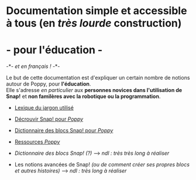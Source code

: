 # Documentation simple et accessible à tous (en *très lourde* construction)
# - pour l'éducation -
-\*- _et en français !_ -\*-



Le but de cette documentation est d'expliquer un certain nombre de notions autour de Poppy, pour __l'éducation__.<br />
Elle s'adresse _en particulier_ aux **personnes novices dans l'utilisation de Snap!** et **non familères avec la robotique ou la programmation**.<br />


* <a href="Lexique/ipybn"> Lexique du jargon utilisé </a>
* <a href="Decouvrir Snap! pour Poppy.ipynb"> Décrouvir Snap! pour _Poppy_ </a>
* <a href="Dictionnaire des blocs Snap! pour Poppy.ipynb"> Dictionnaire des blocs Snap! pour _Poppy_ </a>
* <a href="Ressources Poppy.ipynb"> Ressources _Poppy_ </a>
* *Dictionnaire des blocs Snap! (?)* --> _ndl : très très long à réaliser_


* Les notions avancées de Snap! _(ou de comment créer ses propres blocs et autres histoires)_ --> _ndl : très long à réaliser_
